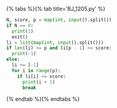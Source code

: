 {% tabs %}{% tab title='BJ_1205.py' %}

```py
N, score, p = map(int, input().split())
if N == 0:
  print(1)
  exit()
li = list(map(int, input().split()))
if len(li) >= p and li[p - 1] >= score:
  print(-1)
else:
  li += [-1]
  for i in range(p):
    if li[i] <= score:
      print(i + 1)
      break
```

{% endtab %}{% endtabs %}
